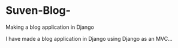 # Suven-Blog-
Making a blog application in Django

I have made a blog application in Django using Django as an MVC...
